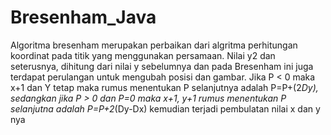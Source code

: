 # Bresenham_Java
Algoritma bresenham merupakan perbaikan dari algritma perhitungan koordinat pada titik yang menggunakan persamaan. Nilai y2 dan seterusnya, dihitung dari nilai y sebelumnya dan pada Bresenham ini juga terdapat perulangan untuk mengubah posisi dan gambar. Jika P &lt; 0 maka x+1 dan Y tetap maka rumus menentukan P selanjutnya adalah P=P+(2*Dy), sedangkan jika P > 0 dan P=0 maka x+1, y+1 rumus menentukan P selanjutna adalah P=P+2*(Dy-Dx) kemudian terjadi pembulatan nilai x dan y nya
